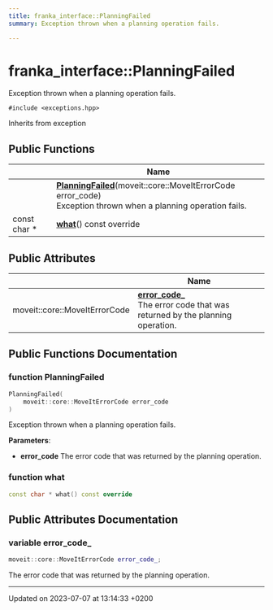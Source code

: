 ```yaml
---
title: franka_interface::PlanningFailed
summary: Exception thrown when a planning operation fails. 

---
```


# franka_interface::PlanningFailed



Exception thrown when a planning operation fails. 


`#include <exceptions.hpp>`

Inherits from exception

## Public Functions

|                | Name           |
| -------------- | -------------- |
| | **[PlanningFailed](Classes/classfranka__interface_1_1PlanningFailed.md#function-planningfailed)**(moveit::core::MoveItErrorCode error_code)<br>Exception thrown when a planning operation fails.  |
| const char * | **[what](Classes/classfranka__interface_1_1PlanningFailed.md#function-what)**() const override |

## Public Attributes

|                | Name           |
| -------------- | -------------- |
| moveit::core::MoveItErrorCode | **[error_code_](Classes/classfranka__interface_1_1PlanningFailed.md#variable-error-code-)** <br>The error code that was returned by the planning operation.  |

## Public Functions Documentation

### function PlanningFailed

```cpp
PlanningFailed(
    moveit::core::MoveItErrorCode error_code
)
```

Exception thrown when a planning operation fails. 

**Parameters**: 

  * **error_code** The error code that was returned by the planning operation. 


### function what

```cpp
const char * what() const override
```


## Public Attributes Documentation

### variable error_code_

```cpp
moveit::core::MoveItErrorCode error_code_;
```

The error code that was returned by the planning operation. 

-------------------------------

Updated on 2023-07-07 at 13:14:33 +0200